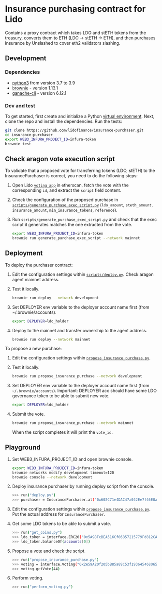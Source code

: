 # Insurance purchasing contract for Lido

Contains a proxy contract which takes LDO and stETH tokens from the treasury, converts them to ETH (LDO -> stETH -> ETH), and then purchases insurance by Unslashed to cover eth2 validators slashing.

## Development

### Dependencies

* [python3](https://www.python.org/downloads/release/python-390/) from version 3.7 to 3.9
* [brownie](https://github.com/iamdefinitelyahuman/brownie) - version 1.13.1
* [ganache-cli](https://github.com/trufflesuite/ganache-cli) - version 6.12.1

### Dev and test

To get started, first create and initialize a Python [virtual environment](https://docs.python.org/3/library/venv.html). Next, clone the repo and install the dependencies. Run the tests:

```bash
git clone https://github.com/lidofinance/insurance-purchaser.git
cd insurance-purchaser
export WEB3_INFURA_PROJECT_ID=infura-token
brownie test
```

## Check aragon vote execution script

To validate that a proposed vote for transferring tokens (LDO, stETH) to the InsurancePurchaser is correct, you need to do the following steps:

1. Open Lido [`voting app`](https://etherscan.io/address/0x2e59A20f205bB85a89C53f1936454680651E618e#readProxyContract) in etherscan, fetch the vote with the corresponding `id`, and extract the `script` field content.

2. Check the configuration of the proposed purchase in [`scripts/generate_purchase_exec_script.py`](scripts/generate_purchase_exec_script.py) (`ldo_amount`, `steth_amount`, `insurance_amount`, `min_insurance_tokens`, `reference`).

3. Run `scripts/generate_purchase_exec_script.py` and check that the exec script it generates matches the one extracted from the vote.

    ```bash
    export WEB3_INFURA_PROJECT_ID=infura-token
    brownie run generate_purchase_exec_script --network mainnet
    ```


## Deployment

To deploy the purchaser contract:

1. Edit the configuration settings within [`scripts/deploy.py`](scripts/deploy.py). Check aragon agent mainnet address.
2. Test it locally.

    ```bash
    brownie run deploy --network development
    ```
3. Set DEPLOYER env variable to the deployer account name first (from ~/.brownie/accounts).

    ```bash
    export DEPLOYER=ldo_holder
    ```
4. Deploy to the mainnet and transfer ownership to the agent address.

    ```bash
    brownie run deploy --network mainnet
    ```

To propose a new purchase:

1. Edit the configuration settings within [`propose_insurance_purchase.py`](propose_insurance_purchase.py).
2. Test it locally.

    ```bash
    brownie run propose_insurance_purchase --network development
    ```
3. Set DEPLOYER env variable to the deployer account name first (from `~/.brownie/accounts`). Important: DEPLOYER acc should have some LDO governance token to be able to submit new vote.

    ```bash
    export DEPLOYER=ldo_holder
    ```
4. Submit the vote.

    ```bash
    brownie run propose_insurance_purchase --network mainnet
    ```
    When the script completes it will print the `vote_id`.


## Playground


1. Set WEB3_INFURA_PROJECT_ID and open brownie console.
    ```bash
    export WEB3_INFURA_PROJECT_ID=infura-token
    brownie networks modify development timeout=120
    brownie console --network development
    ```

2. Deploy insurance purchaser by running deploy script from the console.
    ```bash
    >>> run("deploy.py")
    >>> purchaser = InsurancePurchaser.at("0x602C71e4DAC47a042Ee7f46E0aee17F94A3bA0B6")
    ```

3. Edit the configuration settings within [`propose_insurance_purchase.py`](propose_insurance_purchase.py). Put the actual address for `InsurancePurchaser`.

4. Get some LDO tokens to be able to submit a vote.
    ```bash
    >>> run("get_coins.py")
    >>> ldo_token = interface.ERC20("0x5A98FcBEA516Cf06857215779Fd812CA3beF1B32")
    >>> ldo_token.balanceOf(accounts[0])
    ```

5. Propose a vote and check the script.
    ```bash
    >>> run("propose_insurance_purchase.py")
    >>> voting = interface.Voting("0x2e59A20f205bB85a89C53f1936454680651E618e")
    >>> voting.getVote(44)
    ```

6. Perform voting.
    ```bash
    >>> run("perform_voting.py")
    ```
